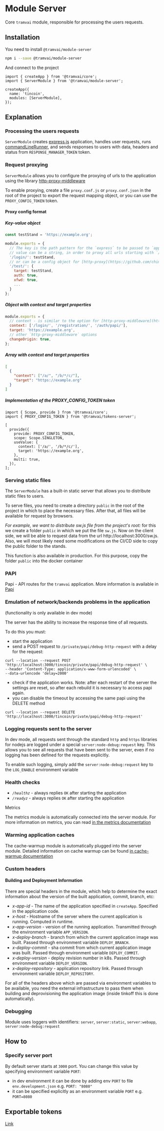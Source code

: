 # Module Server

Core `tramvai` module, responsible for processing the users requests.

## Installation

You need to install `@tramvai/module-server`

```bash
npm i --save @tramvai/module-server
```

And connect to the project

```tsx
import { createApp } from '@tramvai/core';
import { ServerModule } from '@tramvai/module-server';

createApp({
  name: 'tincoin',
  modules: [ServerModule],
});
```

## Explanation

### Processing the users requests

`ServerModule` creates [express.js](https://expressjs.com/) application, handles user requests, runs [commandLineRunner](concepts/command-line-runner.md), and sends responses to users with data, headers and status from `RESPONSE_MANAGER_TOKEN` token.

### Request proxying

`ServerModule` allows you to configure the proxying of urls to the application using the library [http-proxy-middleware](https://github.com/chimurai/http-proxy-middleware)

To enable proxying, create a file `proxy.conf.js` or `proxy.conf.json` in the root of the project to export the request mapping object, or you can use the `PROXY_CONFIG_TOKEN` token.

#### Proxy config format

##### Key-value object

```javascript
const testStand = 'https://example.org';

module.exports = {
  // The key is the path pattern for the `express` to be passed to `app.use`
  // value can be a string, in order to proxy all urls starting with `/login/`
  '/login/': testStand,
  // or can be a config object for [http-proxy](https://github.com/chimurai/http-proxy-middleware#http-proxy-options)
  '/test/': {
    target: testStand,
    auth: true,
    xfwd: true,
    ...
  }
};
```

##### Object with context and target properties

```javascript
module.exports = {
  // context - is similar to the option for [http-proxy-middleware](https://github.com/chimurai/http-proxy-middleware#context-matching)
  context: ['/login/', '/registration/', '/auth/papi/'],
  target: 'https://example.org',
  // other `http-proxy-middleware` options
  changeOrigin: true,
};
```

##### Array with context and target properties

```json
[
  {
    "context": ["/a/", "/b/*/c/"],
    "target": "https://example.org"
  }
]
```

##### Implementation of the PROXY_CONFIG_TOKEN token

```tsx
import { Scope, provide } from '@tramvai/core';
import { PROXY_CONFIG_TOKEN } from '@tramvai/tokens-server';

[
  provide({
    provide: PROXY_CONFIG_TOKEN,
    scope: Scope.SINGLETON,
    useValue: {
      context: ['/a/', '/b/*/c/'],
      target: 'https://example.org',
    },
    multi: true,
  }),
];
```

### Serving static files

The `ServerModule` has a built-in static server that allows you to distribute static files to users.

To serve files, you need to create a directory `public` in the root of the project in which to place the necessary files. After that, all files will be available for request by browsers.

_For example, we want to distribute sw.js file from the project's root:_ for this we create a folder `public` in which we put the file `sw.js`. Now on the client side, we will be able to request data from the url http://localhost:3000/sw.js. Also, we will most likely need some modifications on the CI/CD side to copy the public folder to the stands.

This function is also available in production. For this purpose, copy the folder `public` into the docker container

### PAPI

Papi - API routes for the `tramvai` application. More information is available in [Papi](features/papi/introduction.md)

### Emulation of network/backends problems in the application

(functionality is only available in dev mode)

The server has the ability to increase the response time of all requests.

To do this you must:

- start the application
- send a POST request to `/private/papi/debug-http-request` with a delay for the request:

```shell script
curl --location --request POST 'http://localhost:3000/tincoin/private/papi/debug-http-request' \
--header 'Content-Type: application/x-www-form-urlencoded' \
--data-urlencode 'delay=2000'
```

- check if the application works. Note: after each restart of the server the settings are reset, so after each rebuild it is necessary to access papi again.
- you can disable the timeout by accessing the same papi using the DELETE method

```shell script
curl --location --request DELETE 'http://localhost:3000/tincoin/private/papi/debug-http-request'
```

### Logging requests sent to the server

In dev mode, all requests sent through the standard `http` and `https` libraries for nodejs are logged under a special `server:node-debug:request` key. This allows you to see all requests that have been sent to the server, even if no logging has been defined for the requests explicitly.

To enable such logging, simply add the `server:node-debug:request` key to the `LOG_ENABLE` environment variable

### Health checks

- _`/healthz`_ - always replies `OK` after starting the application
- _`/readyz`_ - always replies `OK` after starting the application

Metrics

The metrics module is automatically connected into the server module. For more information on metrics, you can read [in the metrics documentation](references/modules/metrics.md)

### Warming application caches

The cache-warmup module is automatically plugged into the server module. Detailed information on cache warmup can be found [in cache-warmup documentation](references/modules/cache-warmup.md)

### Custom headers

#### Building and Deployment Information

There are special headers in the module, which help to determine the exact information about the version of the built application, commit, branch, etc:

- _x-app-id_ - The name of the application specified in `createApp`. Specified in the application code.
- _x-host_ - Hostname of the server where the current application is running. Computed in runtime.
- _x-app-version_ - version of the running application. Transmitted through the environment variable `APP_VERSION`.
- _x-deploy-branch_ - branch from which the current application image was built. Passed through environment variable `DEPLOY_BRANCH`.
- _x-deploy-commit_ - sha commit from which current application image was built. Passed through environment variable `DEPLOY_COMMIT`.
- _x-deploy-version_ - deploy revision number in k8s. Passed through environment variable `DEPLOY_VERSION`.
- _x-deploy-repository_ - application repository link. Passed through environment variable `DEPLOY_REPOSITORY`.

For all of the headers above which are passed via environment variables to be available, you need the external infrastructure to pass them when building and deprovisioning the application image (inside tinkoff this is done automatically).

### Debugging

Module uses loggers with identifiers: `server`, `server:static`, `server:webapp`, `server:node-debug:request`

## How to

### Specify server port

By default server starts at `3000` port. You can change this value by specifying environment variable `PORT`:

- in dev environment it can be done by adding env `PORT` to file `env.development.json` e.g. `PORT: "8080"`
- it can be specified explicitly as an environment variable `PORT` e.g. `PORT=8080`

## Exportable tokens

[Link](references/tokens/server.md)
